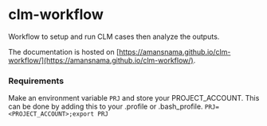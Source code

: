 # clm-workflow
Workflow to setup and run CLM cases then analyze the outputs.

The documentation is hosted on [https://amansnama.github.io/clm-workflow/](https://amansnama.github.io/clm-workflow/).

### Requirements
Make an environment variable `PRJ` and store your PROJECT_ACCOUNT.
This can be done by adding this to your .profile or .bash_profile.
```PRJ=<PROJECT_ACCOUNT>;export PRJ```